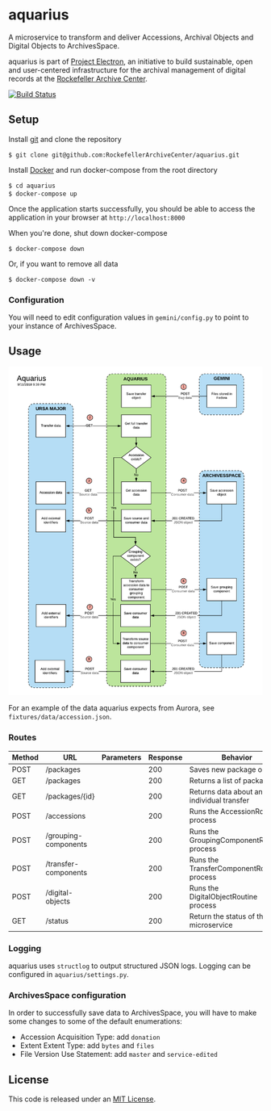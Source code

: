 # aquarius

A microservice to transform and deliver Accessions, Archival Objects and Digital Objects to ArchivesSpace.

aquarius is part of [Project Electron](https://github.com/RockefellerArchiveCenter/project_electron), an initiative to build sustainable, open and user-centered infrastructure for the archival management of digital records at the [Rockefeller Archive Center](http://rockarch.org/).

[![Build Status](https://travis-ci.org/RockefellerArchiveCenter/aquarius.svg?branch=master)](https://travis-ci.org/RockefellerArchiveCenter/aquarius)

## Setup

Install [git](https://git-scm.com/) and clone the repository

    $ git clone git@github.com:RockefellerArchiveCenter/aquarius.git

Install [Docker](https://store.docker.com/search?type=edition&offering=community) and run docker-compose from the root directory

    $ cd aquarius
    $ docker-compose up

Once the application starts successfully, you should be able to access the application in your browser at `http://localhost:8000`

When you're done, shut down docker-compose

    $ docker-compose down

Or, if you want to remove all data

    $ docker-compose down -v

### Configuration

You will need to edit configuration values in `gemini/config.py` to point to your instance of ArchivesSpace.


## Usage

![TransferRoutine diagram](transformer.png)

For an example of the data aquarius expects from Aurora, see `fixtures/data/accession.json`.


### Routes

| Method | URL | Parameters | Response  | Behavior  |
|--------|-----|---|---|---|
|POST|/packages| |200|Saves new package objects|
|GET|/packages| |200|Returns a list of packages|
|GET|/packages/{id}| |200|Returns data about an individual transfer|
|POST|/accessions| |200|Runs the AccessionRoutine process|
|POST|/grouping-components| |200|Runs the GroupingComponentRoutine process|
|POST|/transfer-components| |200|Runs the TransferComponentRoutine process|
|POST|/digital-objects| |200|Runs the DigitalObjectRoutine process|
|GET|/status||200|Return the status of the microservice|


### Logging

aquarius uses `structlog` to output structured JSON logs. Logging can be configured in `aquarius/settings.py`.


### ArchivesSpace configuration

In order to successfully save data to ArchivesSpace, you will have to make some changes to some of the default enumerations:

* Accession Acquisition Type: add `donation`
* Extent Extent Type: add `bytes` and `files`
* File Version Use Statement: add `master` and `service-edited`


## License

This code is released under an [MIT License](LICENSE).

